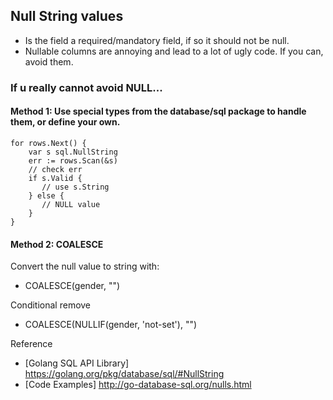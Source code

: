 ## Null String values

- Is the field a required/mandatory field, if so it should not be null.
- Nullable columns are annoying and lead to a lot of ugly code. If you can, avoid them.

### If u really cannot avoid NULL...

#### Method 1: Use special types from the database/sql package to handle them, or define your own.
```golang
for rows.Next() {
	var s sql.NullString
	err := rows.Scan(&s)
	// check err
	if s.Valid {
	   // use s.String
	} else {
	   // NULL value
	}
}
```

#### Method 2: COALESCE
Convert the null value to string with: 
- COALESCE(gender, "")

Conditional remove
- COALESCE(NULLIF(gender, 'not-set'), "")


Reference
- [Golang SQL API Library] https://golang.org/pkg/database/sql/#NullString
- [Code Examples] http://go-database-sql.org/nulls.html
